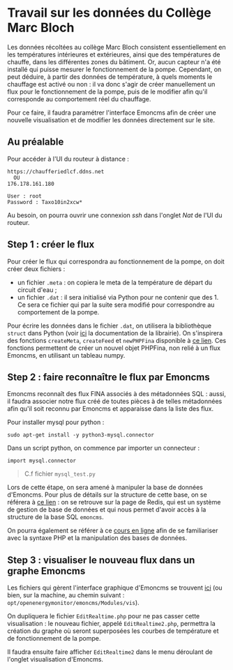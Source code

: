 # Travail sur les données du Collège Marc Bloch 

Les données récoltées au collège Marc Bloch consistent essentiellement en les températures intérieures et extérieures, ainsi que des températures de chauffe, dans les différentes zones du bâtiment. Or, aucun capteur
n'a été installé qui puisse mesurer le fonctionnement de la pompe. Cependant, on peut déduire, à partir des données de température, à quels moments le chauffage est activé ou non :
il va donc s'agir de créer manuellement un flux pour le fonctionnement de la pompe, puis de le modifier afin qu'il corresponde au comportement réel du chauffage. 

Pour ce faire, il faudra paramétrer l'interface Emoncms afin de créer une nouvelle visualisation et de modifier les données directement sur le site. 


## Au préalable 

Pour accéder à l'UI du routeur à distance : 
```
https://chaufferiedlcf.ddns.net 
  OU
176.178.161.180

User : root
Password : Taxo10in2xcw*
```

Au besoin, on pourra ouvrir une connexion *ssh* dans l'onglet *Nat* de l'UI du routeur. 


## Step 1 : créer le flux 

Pour créer le flux qui correspondra au fonctionnement de la pompe, on doit créer deux fichiers : 
* un fichier `.meta` : on copiera le meta de la température de départ du circuit d'eau ;
* un fichier `.dat` : il sera initialisé via Python pour ne contenir que des 1. Ce sera ce fichier qui par la suite sera modifié pour correspondre au comportement de la pompe. 

Pour écrire les données dans le fichier `.dat`, on utilisera la bibliothèque `struct` dans Python (voir [ici](https://docs.python.org/3/library/struct.html) la documentation de la librairie). 
On s'inspirera des fonctions `createMeta`, `createFeed` et `newPHPFina` disponible à [ce lien](https://github.com/alexandrecuer/tf_works/blob/master/BIOS/src/tools/phpfina.py). Ces fonctions permettent de créer un nouvel objet PHPFina, non relié à un flux Emoncms, en utilisant un tableau numpy. 


## Step 2 : faire reconnaître le flux par Emoncms 

Emoncms reconnaît des flux FINA associés à des métadonnées SQL : aussi, il faudra associer notre flux créé de toutes pièces à de telles métadonnées afin qu'il soit reconnu par Emoncms et apparaisse dans la liste des flux. 

Pour installer mysql pour python : 

```
sudo apt-get install -y python3-mysql.connector
```

Dans un script python, on commence par importer un connecteur :

```
import mysql.connector
```

> C.f fichier `mysql_test.py`

Lors de cette étape, on sera amené à manipuler la base de données d'Emoncms. Pour plus de détails sur la structure de cette base, on se référera à [ce lien](https://github.com/emoncms/emoncms/blob/master/default.emonpi.settings.php#L38) : on se retrouve sur la page de Redis, qui est un système de gestion de base de données et qui nous permet d'avoir accès à la structure de la base SQL `emoncms`. 

On pourra également se référer à ce [cours en ligne]( https://openclassrooms.com/fr/courses/918836-concevez-votre-site-web-avec-php-et-mysql/914508-ecrivez-des-donnees) afin de se familiariser avec la syntaxe PHP et la manipulation des bases de données. 


## Step 3 : visualiser le nouveau flux dans un graphe Emoncms
  
Les fichiers qui gèrent l'interface graphique d'Emoncms se trouvent [ici](https://github.com/emoncms/emoncms/tree/master/Modules/vis) (ou bien, sur la machine, au chemin suivant : `opt/openenergymonitor/emoncms/Modules/vis`).

On dupliquera le fichier `EditRealtime.php` pour ne pas casser cette visualisation : le nouveau fichier, appelé `EditRealtime2.php`, permettra la création du graphe où seront superposées les courbes de température et de fonctionnement de la pompe. 

Il faudra ensuite faire afficher `EditRealtime2` dans le menu déroulant de l'onglet visualisation d'Emoncms. 

